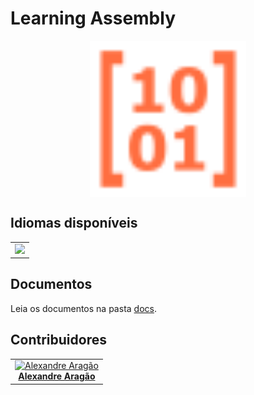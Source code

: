 # Learning Assembly

<div style="width: 100%; display: flex; justify-content: center">
  <img src="https://raw.githubusercontent.com/PKief/vscode-material-icon-theme/main/icons/assembly.svg" width="250">
</div>

## Idiomas disponíveis
<table style="border-collapse: collapse;">
  <tr>
    <td style="border: none;">
      <a href='./README.md' title="Read in english">
        <img src="https://assets.ipstack.com/flags/us.svg" height="20">
      </a>
    </td>
  </tr>
</table>

## Documentos
Leia os documentos na pasta [docs](./docs).

## Contribuidores
<table>
  <tr>
    <td align="center">
      <a href="https://github.com/alexaragao">
        <img src="https://avatars.githubusercontent.com/u/43763150?s=100" width="100px;" alt="Alexandre Aragão"/>
        <br />
        <b>Alexandre Aragão</b>
      </a>
    </td>
  </tr>
</table>